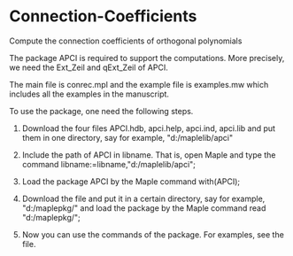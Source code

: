 # Connection-Coefficients
Compute the connection coefficients of orthogonal polynomials

The package APCI is required to support the computations.
More precisely, we need the Ext_Zeil and qExt_Zeil of APCI.

The main file is conrec.mpl and the example file is examples.mw which
includes all the examples in the manuscript.

To use the package, one need the following steps.

1. Download the four files APCI.hdb, apci.help, apci.ind, apci.lib and put them in one directory, say for example, "d:/maplelib/apci"

2. Include the path of APCI in libname. That is, open Maple and type the command 
        libname:=libname,"d:/maplelib/apci";

3. Load the package APCI by the Maple command 
        with(APCI);

4. Download the file and put it in a certain directory, say for example, "d:/maplepkg/" and load the package by the Maple command
        read "d:/maplepkg/";
        
5. Now you can use the commands of the package. For examples, see the file.
